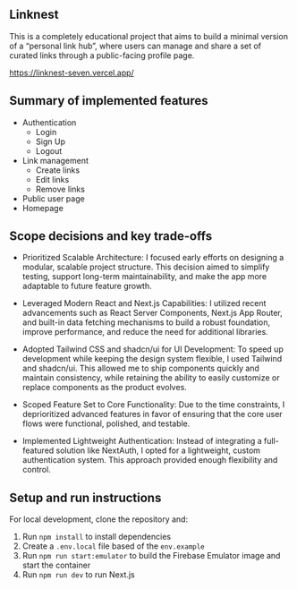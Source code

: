 ## Linknest

This is a completely educational project that aims to build a minimal version of a “personal link hub”, where users can manage and share a set of curated links through a public-facing profile page.

https://linknest-seven.vercel.app/

## Summary of implemented features

- Authentication
  - Login
  - Sign Up
  - Logout
- Link management
  - Create links
  - Edit links
  - Remove links
- Public user page
- Homepage

## Scope decisions and key trade-offs

- Prioritized Scalable Architecture:
  I focused early efforts on designing a modular, scalable project structure. This decision aimed to simplify testing, support long-term maintainability, and make the app more adaptable to future feature growth.

- Leveraged Modern React and Next.js Capabilities:
  I utilized recent advancements such as React Server Components, Next.js App Router, and built-in data fetching mechanisms to build a robust foundation, improve performance, and reduce the need for additional libraries.

- Adopted Tailwind CSS and shadcn/ui for UI Development:
  To speed up development while keeping the design system flexible, I used Tailwind and shadcn/ui. This allowed me to ship components quickly and maintain consistency, while retaining the ability to easily customize or replace components as the product evolves.

- Scoped Feature Set to Core Functionality:
  Due to the time constraints, I deprioritized advanced features in favor of ensuring that the core user flows were functional, polished, and testable.

- Implemented Lightweight Authentication:
  Instead of integrating a full-featured solution like NextAuth, I opted for a lightweight, custom authentication system. This approach provided enough flexibility and control.

## Setup and run instructions

For local development, clone the repository and:

1. Run `npm install` to install dependencies
2. Create a `.env.local` file based of the `env.example`
2. Run `npm run start:emulator` to build the Firebase Emulator image and start the container
3. Run `npm run dev` to run Next.js
